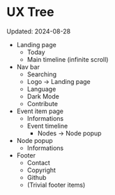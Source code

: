 # UX Tree

Updated: 2024-08-28

- Landing page
  - Today
  - Main timeline (infinite scroll)
- Nav bar
  - Searching
  - Logo -> Landing page
  - Language
  - Dark Mode
  - Contribute
- Event item page
  - Informations
  - Event timeline
    - Nodes -> Node popup
- Node popup
  - Informations
- Footer
  - Contact
  - Copyright
  - Github
  - (Trivial footer items)
